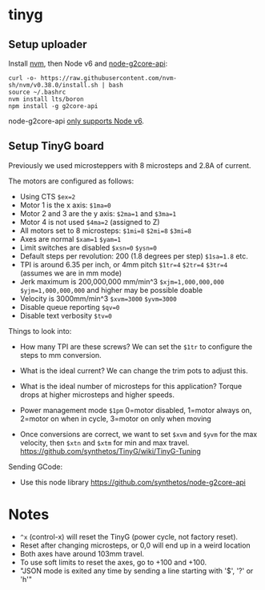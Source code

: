 # tinyg

## Setup uploader

Install [nvm](https://github.com/nvm-sh/nvm), then Node v6 and [node-g2core-api](https://github.com/synthetos/node-g2core-api):

```
curl -o- https://raw.githubusercontent.com/nvm-sh/nvm/v0.38.0/install.sh | bash
source ~/.bashrc
nvm install lts/boron
npm install -g g2core-api
```

node-g2core-api [only supports Node v6](https://github.com/synthetos/node-g2core-api/issues/8).

## Setup TinyG board

Previously we used microsteppers with 8 microsteps and 2.8A of current.

The motors are configured as follows:

* Using CTS `$ex=2`
* Motor 1 is the x axis: `$1ma=0`
* Motor 2 and 3 are the y axis: `$2ma=1` and `$3ma=1`
* Motor 4 is not used `$4ma=2` (assigned to Z)
* All motors set to 8 microsteps: `$1mi=8` `$2mi=8` `$3mi=8`
* Axes are normal `$xam=1` `$yam=1`
* Limit switches are disabled `$xsn=0` `$ysn=0`
* Default steps per revolution: 200 (1.8 degrees per step) `$1sa=1.8` etc.
* TPI is around 6.35 per inch, or 4mm pitch `$1tr=4` `$2tr=4` `$3tr=4` (assumes we are in mm mode)
* Jerk maximum is 200,000,000 mm/min^3  `$xjm=1,000,000,000` `$yjm=1,000,000,000` and higher may be possible doable
* Velocity is 3000mm/min^3 `$xvm=3000` `$yvm=3000`
* Disable queue reporting `$qv=0`
* Disable text verbosity `$tv=0`

Things to look into:

* How many TPI are these screws? We can set the `$1tr` to configure the steps to mm conversion.

* What is the ideal current? We can change the trim pots to adjust this.
* What is the ideal number of microsteps for this application? Torque drops at higher microsteps and higher speeds.
* Power management mode `$1pm` 0=motor disabled, 1=motor always on, 2=motor on when in cycle, 3=motor on only when moving
* Once conversions are correct, we want to set `$xvm` and `$yvm` for the max velocity, then `$xtn` and `$xtm` for min and max travel. https://github.com/synthetos/TinyG/wiki/TinyG-Tuning

Sending GCode:

* Use this node library https://github.com/synthetos/node-g2core-api

# Notes

* `^x` (control-x) will reset the TinyG (power cycle, not factory reset).
* Reset after changing microsteps, or 0,0 will end up in a weird location
* Both axes have around 103mm travel.
* To use soft limits to reset the axes, go to +100 and +100.
* "JSON mode is exited any time by sending a line starting with '$', '?' or 'h'"